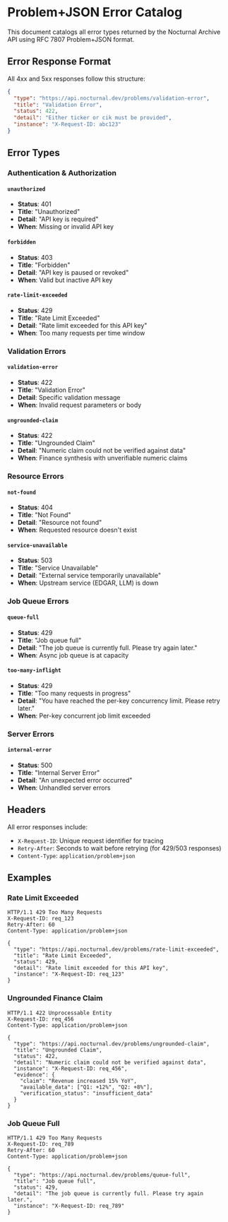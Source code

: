 # Problem+JSON Error Catalog

This document catalogs all error types returned by the Nocturnal Archive API using RFC 7807 Problem+JSON format.

## Error Response Format

All 4xx and 5xx responses follow this structure:

```json
{
  "type": "https://api.nocturnal.dev/problems/validation-error",
  "title": "Validation Error",
  "status": 422,
  "detail": "Either ticker or cik must be provided",
  "instance": "X-Request-ID: abc123"
}
```

## Error Types

### Authentication & Authorization

#### `unauthorized`
- **Status**: 401
- **Title**: "Unauthorized"
- **Detail**: "API key is required"
- **When**: Missing or invalid API key

#### `forbidden`
- **Status**: 403
- **Title**: "Forbidden"
- **Detail**: "API key is paused or revoked"
- **When**: Valid but inactive API key

#### `rate-limit-exceeded`
- **Status**: 429
- **Title**: "Rate Limit Exceeded"
- **Detail**: "Rate limit exceeded for this API key"
- **When**: Too many requests per time window

### Validation Errors

#### `validation-error`
- **Status**: 422
- **Title**: "Validation Error"
- **Detail**: Specific validation message
- **When**: Invalid request parameters or body

#### `ungrounded-claim`
- **Status**: 422
- **Title**: "Ungrounded Claim"
- **Detail**: "Numeric claim could not be verified against data"
- **When**: Finance synthesis with unverifiable numeric claims

### Resource Errors

#### `not-found`
- **Status**: 404
- **Title**: "Not Found"
- **Detail**: "Resource not found"
- **When**: Requested resource doesn't exist

#### `service-unavailable`
- **Status**: 503
- **Title**: "Service Unavailable"
- **Detail**: "External service temporarily unavailable"
- **When**: Upstream service (EDGAR, LLM) is down

### Job Queue Errors

#### `queue-full`
- **Status**: 429
- **Title**: "Job queue full"
- **Detail**: "The job queue is currently full. Please try again later."
- **When**: Async job queue is at capacity

#### `too-many-inflight`
- **Status**: 429
- **Title**: "Too many requests in progress"
- **Detail**: "You have reached the per-key concurrency limit. Please retry later."
- **When**: Per-key concurrent job limit exceeded

### Server Errors

#### `internal-error`
- **Status**: 500
- **Title**: "Internal Server Error"
- **Detail**: "An unexpected error occurred"
- **When**: Unhandled server errors

## Headers

All error responses include:

- `X-Request-ID`: Unique request identifier for tracing
- `Retry-After`: Seconds to wait before retrying (for 429/503 responses)
- `Content-Type`: `application/problem+json`

## Examples

### Rate Limit Exceeded
```http
HTTP/1.1 429 Too Many Requests
X-Request-ID: req_123
Retry-After: 60
Content-Type: application/problem+json

{
  "type": "https://api.nocturnal.dev/problems/rate-limit-exceeded",
  "title": "Rate Limit Exceeded",
  "status": 429,
  "detail": "Rate limit exceeded for this API key",
  "instance": "X-Request-ID: req_123"
}
```

### Ungrounded Finance Claim
```http
HTTP/1.1 422 Unprocessable Entity
X-Request-ID: req_456
Content-Type: application/problem+json

{
  "type": "https://api.nocturnal.dev/problems/ungrounded-claim",
  "title": "Ungrounded Claim",
  "status": 422,
  "detail": "Numeric claim could not be verified against data",
  "instance": "X-Request-ID: req_456",
  "evidence": {
    "claim": "Revenue increased 15% YoY",
    "available_data": ["Q1: +12%", "Q2: +8%"],
    "verification_status": "insufficient_data"
  }
}
```

### Job Queue Full
```http
HTTP/1.1 429 Too Many Requests
X-Request-ID: req_789
Retry-After: 60
Content-Type: application/problem+json

{
  "type": "https://api.nocturnal.dev/problems/queue-full",
  "title": "Job queue full",
  "status": 429,
  "detail": "The job queue is currently full. Please try again later.",
  "instance": "X-Request-ID: req_789"
}
```

